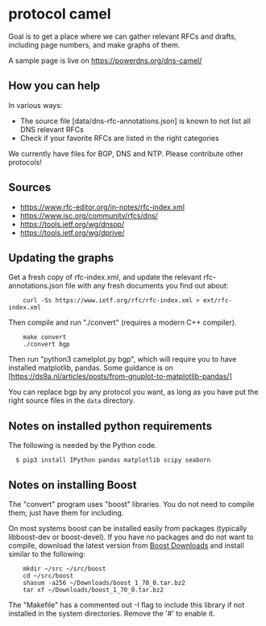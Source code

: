 # protocol camel
Goal is to get a place where we can gather relevant RFCs and drafts,
including page numbers, and make graphs of them.

A sample page is live on https://powerdns.org/dns-camel/

## How you can help
In various ways:

 * The source file [data/dns-rfc-annotations.json] is known to not list all DNS relevant RFCs
 * Check if your favorite RFCs are listed in the right categories

We currently have files for BGP, DNS and NTP. Please contribute other
protocols!

## Sources

 * https://www.rfc-editor.org/in-notes/rfc-index.xml
 * https://www.isc.org/community/rfcs/dns/
 * https://tools.ietf.org/wg/dnsop/
 * https://tools.ietf.org/wg/dprive/

## Updating the graphs
Get a fresh copy of rfc-index.xml, and update the relevant rfc-annotations.json
file with any fresh documents you find out about:

```
    curl -Ss https://www.ietf.org/rfc/rfc-index.xml > ext/rfc-index.xml 
```

Then compile and run "./convert" (requires a modern C++ compiler).
```
    make convert
    ./convert bgp
```

Then run "python3 camelplot.py bgp", which will require you to have installed
matplotlib, pandas. Some guidance is on
[https://ds9a.nl/articles/posts/from-gnuplot-to-matplotlib-pandas/]

You can replace bgp by any protocol you want, as long as you have put the
right source files in the `data` directory.

## Notes on installed python requirements
The following is needed by the Python code.
```
  $ pip3 install IPython pandas matplotlib scipy seaborn
```

## Notes on installing Boost
The "convert" program uses "boost" libraries. You do not need to compile them; just have
them for including.

On most systems boost can be installed easily from packages (typically
libboost-dev or boost-devel).  If you have no packages and do not want to
compile, download the latest version from [Boost
Downloads](https://www.boost.org/users/download/) and install similar to the
following:

```
    mkdir ~/src ~/src/boost
    cd ~/src/boost
    shasum -a256 ~/Downloads/boost_1_70_0.tar.bz2
    tar xf ~/Downloads/boost_1_70_0.tar.bz2
```
The "Makefile" has a commented out -I flag to include this library if not installed in the system directories. 
Remove the '#' to enable it. 

